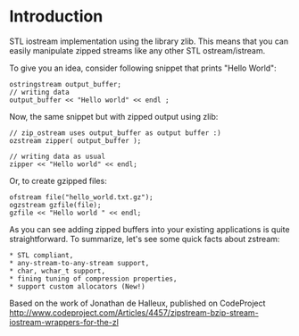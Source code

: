 Introduction
============

STL iostream implementation using the library zlib.
This means that you can easily manipulate zipped
streams like any other STL ostream/istream.

To give you an idea, consider following snippet that prints "Hello World":

    ostringstream output_buffer;
    // writing data
    output_buffer << "Hello world" << endl ;

Now, the same snippet but with zipped output using zlib:

    // zip_ostream uses output_buffer as output buffer :)
    ozstream zipper( output_buffer );
    
    // writing data as usual
    zipper << "Hello world" << endl;

Or, to create gzipped files:

    ofstream file("hello_world.txt.gz");
    ogzstream gzfile(file);
    gzfile << "Hello world " << endl;

As you can see adding zipped buffers into your existing 
applications is quite straightforward.
To summarize, let's see some quick facts about zstream:

    * STL compliant,
    * any-stream-to-any-stream support,
    * char, wchar_t support,
    * fining tuning of compression properties,
    * support custom allocators (New!)


Based on the work of Jonathan de Halleux, published on 
CodeProject http://www.codeproject.com/Articles/4457/zipstream-bzip-stream-iostream-wrappers-for-the-zl